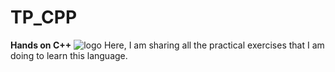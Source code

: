 # TP_CPP
**Hands on C++**
![logo](https://www.pixenli.com/image/8cIzIxB0)
Here, I am sharing all the practical exercises that I am doing to learn this language.

